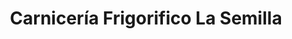 ---
title: "Carnicería Frigorifico La Semilla"
url: /caracas/carniceria-frigorifico-la-semilla/
shop: carnicero
---